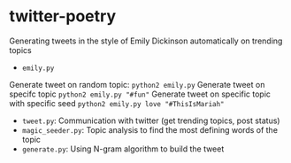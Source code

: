 twitter-poetry
===============

Generating tweets in the style of Emily Dickinson automatically on trending topics

- `emily.py`

Generate tweet on random topic: `python2 emily.py`
Generate tweet on specifc topic `python2 emily.py "#fun"`
Generate tweet on specific topic with specific seed `python2 emily.py love "#ThisIsMariah"`

- `tweet.py`: Communication with twitter (get trending topics, post status)
- `magic_seeder.py`: Topic analysis to find the most defining words of the topic
- `generate.py`: Using N-gram algorithm to build the tweet
